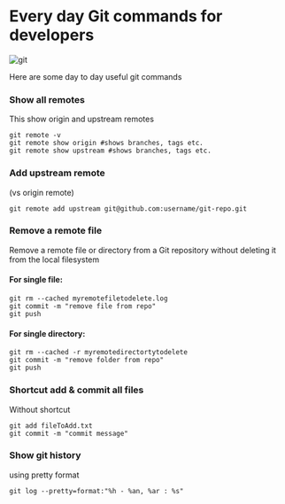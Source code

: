 # Every day Git commands for developers

![git](https://upload.wikimedia.org/wikipedia/commons/thumb/e/e0/Git-logo.svg/1280px-Git-logo.svg.png)

Here are some day to day useful git commands

### Show all remotes

This show origin and upstream remotes

```
git remote -v
git remote show origin #shows branches, tags etc.
git remote show upstream #shows branches, tags etc.
```
### Add upstream remote

(vs origin remote)

```
git remote add upstream git@github.com:username/git-repo.git
```

### Remove a remote file

Remove a remote file or directory from a Git repository without deleting it from the local filesystem

#### For single file:
```
git rm --cached myremotefiletodelete.log
git commit -m "remove file from repo"
git push
```

#### For single directory:
```
git rm --cached -r myremotedirectortytodelete
git commit -m "remove folder from repo"
git push
```

### Shortcut add & commit all files
Without shortcut
```
git add fileToAdd.txt
git commit -m "commit message"
```

### Show git history

using pretty format
```
git log --pretty=format:"%h - %an, %ar : %s"
```
